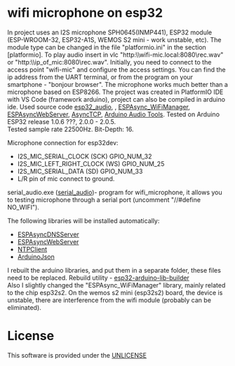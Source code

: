# wifi microphone on esp32

  In project uses an  I2S microphone SPH0645(INMP441), ESP32 module (ESP-WROOM-32, ESP32-A1S, WEMOS S2 mini - work unstable, etc).
  The module type can be changed  in the file "platformio.ini" in the section [platformio].
  To play audio insert in vlc  "http:\\\wifi-mic.local:8080\rec.wav"  or "http:\\\ip_of_mic:8080\rec.wav".
  Initially, you need to connect to the access point "wifi-mic" and configure the access settings.
  You can find the ip address from the UART terminal, or from the program on your smartphone - "bonjour browser".
  The microphone works much better than a microphone based on ESP8266.
  The project was created in  PlatformIO IDE with VS Code (framework arduino), project can also be compiled in arduino ide.
  Used source code <a href="https://github.com/atomic14/esp32_audio" rel="nofollow">esp32_audio</a>, , <a href="https://github.com/khoih-prog/ESPAsync_WiFiManager"    rel="nofollow">ESPAsync_WiFiManager</a>, <a href="https://github.com/me-no-dev/ESPAsyncWebServer" rel="nofollow">ESPAsyncWebServer</a>, <a href="https://github.com/me-no-dev/AsyncTCP" rel="nofollow">AsyncTCP</a>, <a href="https://github.com/pschatzmann/arduino-audio-tools" rel="nofollow">Arduino Audio Tools</a>.
  Tested on Arduino ESP32 release 1.0.6 ???, 2.0.0 - 2.0.5.  
  Tested sample rate 22500Hz.
  Bit-Depth: 16.
  
  Microphone connection for esp32dev: 
  - I2S_MIC_SERIAL_CLOCK      (SCK)      GPIO_NUM_32
  - I2S_MIC_LEFT_RIGHT_CLOCK  (WS)       GPIO_NUM_25
  - I2S_MIC_SERIAL_DATA       (SD)       GPIO_NUM_33
  - L/R pin of mic connect to ground.
  
  serial_audio.exe (<a href="https://github.com/vernonet/serial_audio" rel="nofollow">serial_audio</a>)- program for wifi_microphone,  it allows you to testing  microphone through a serial port (uncomment  "//#define NO_WIFI").
  
  The following libraries will be installed automatically:
  - <a href="https://github.com/khoih-prog/ESPAsyncDNSServer" rel="nofollow">ESPAsyncDNSServer</a>
  - <a href="https://github.com/arduino-libraries/ESPAsyncWebServer" rel="nofollow">ESPAsyncWebServer</a>
  - <a href="https://github.com/arduino-libraries/NTPClient" rel="nofollow">NTPClient</a>
  - <a href="https://github.com/bblanchon/ArduinoJson" rel="nofollow">ArduinoJson</a>  

  I rebuilt the arduino libraries, and put them in a separate folder, these files need to be replaced.
  Rebuild utility - <a href="https://github.com/espressif/esp32-arduino-lib-builder" rel="nofollow">esp32-arduino-lib-builder</a>  
  Also I slightly changed the "ESPAsync_WiFiManager" library, mainly related to the chip esp32s2.
  On the wemos s2 mini (esp32s2) board, the device is unstable, there are interference from the wifi module (probably can be eliminated).



# License

  This software is provided under the  <a href="http://unlicense.org/" rel="nofollow">UNLICENSE</a>

